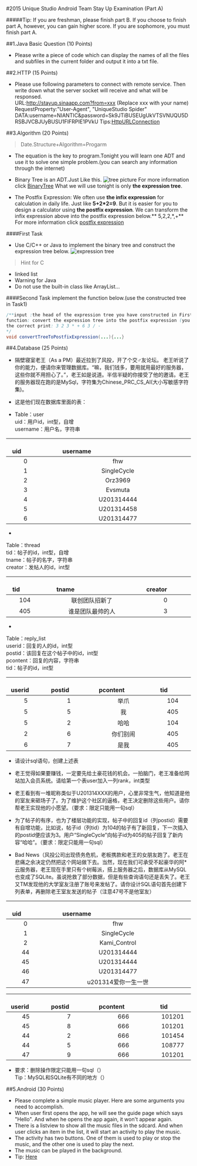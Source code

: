 #2015 Unique Studio Android Team Stay Up Examination (Part A)


#####Tip: If you are freshman, please finish part B. If you choose to finish part A, however, you can gain higher score. If you are sophomore, you must finish part A.


##1.Java Basic Question (10 Points)
- Please write a piece of code which can display the names of all the files and subfiles in the current folder and output it into a txt file.

##2.HTTP (15 Points)

- Please use following parameters to connect with remote service. Then write down what the server socket will receive and what will be responsed. <br/>
URL:http://stayup.sinaapp.com?from=xxx (Replace xxx with your name)<br>
RequestProperty:"User-Agent", "UniqueStudio Spider"<br>
DATA:username=NIANTIC&password=Sk9JTiBUSEUgUkVTSVNUQU5DRSBJVCBJUyBUSU1FIFRPIE1PVkU
Tips:[HttpURLConnection](http://developer.android.com/reference/java/net/HttpURLConnection.html)

##3.Algorithm (20 Points)
> Date.Structure+Algorithm=Progarm

- The equation is the key to program.Tonight you will learn one ADT and use it to solve one simple problem.(you can search any information through the internet)

- Binary Tree is an ADT.Just Like this.
![tree picture](http://upload.wikimedia.org/wikipedia/commons/thumb/d/df/Binary_tree.png/350px-Binary_tree.png)
For more information click [BinaryTree](http://zh.wikipedia.org/wiki/%E4%BA%8C%E5%8F%89%E6%A0%91)
What we will use tonight is only **the expression tree**.

- The Postfix Expression:
We often use **the infix expression** for calculation in daily life. Just like  **5+2*2=9**.
But it is easier for you to design a calculator using **the postfix expression**. We can transform the infix expression above into the postfix expression below.** 5,2,2,*,+**
For more information click [postfix expression](http://zh.wikipedia.org/wiki/%E9%80%86%E6%B3%A2%E5%85%B0%E8%A1%A8%E7%A4%BA%E6%B3%95)

####First Task
- Use C/C++ or Java to implement the binary tree and construct the expression tree below.
![expression tree](http://f.hiphotos.baidu.com/zhidao/pic/item/ac345982b2b7d0a251b12249cbef76094a369aed.jpg)

> Hint for C

* linked list
* Warning for Java
* Do not use the built-in class like ArrayList...


####Second Task
implement the function below.(use the constructed tree in Task1)

```java
/**input :the head of the expression tree you have constructed in First Task
function: convert the expression tree into the postfix expression (you can directly print it)
the correct print: 3 2 3 * + 6 3 / -
*/
void convertTreeToPostfixExpression(...){...}
```
##4.Database (25 Points)


- 隔壁寝室老王（As a PM）最近拉到了风投，开了个交♂友论坛。
老王听说了你的能力，便请你来管理数据库。“嘛，我们钱多，要用就用最好的服务器，这些你就不用担心了。”，老王如是说道。半信半疑的你接受了他的邀请。老王的服务器现在跑的是MySql，字符集为Chinese_PRC_CS_AI(大小写敏感字符集)。

- 这是他们现在数据库里面的表：


- Table：user<br>uid：用户id，int型，自增<br>username：用户名，字符串

|&#8195;&#8195;&#8195;uid&#8195;&#8195;&#8195;|&#8195;&#8195;&#8195;&#8195;&#8195;&#8195;&#8195;&#8195;&#8195;&#8195;&#8195;&#8195;&#8195;&#8195;username&#8195;&#8195;&#8195;&#8195;&#8195;&#8195;&#8195;&#8195;&#8195;&#8195;&#8195;&#8195;&#8195;&#8195;|
|:-:|:-:|
|0|fhw|
|1|SingleCycle|
|2|Orz3969|
|3|Evsmuta|
|4|U201314444|
|5|U201314458|
|6|U201314477|

-
Table：thread<br>tid：帖子的id，int型，自增<br>tname：帖子的名字，字符串<br>creator：发帖人的id，int型

|&#8195;&#8195;&#8195;tid&#8195;&#8195;&#8195;|&#8195;&#8195;&#8195;&#8195;&#8195;&#8195;&#8195;&#8195;&#8195;tname&#8195;&#8195;&#8195;&#8195;&#8195;&#8195;&#8195;&#8195;&#8195;|&#8195;&#8195;&#8195;creator&#8195;&#8195;&#8195;|
|:-:|:-:|:-:|
|104|联创团队招新了|0|
|405|谁是团队最帅的人|3|

-
Table：reply_list<br>userid：回复的人的id，int型<br>postid：该回复在这个帖子中的id，int型<br>pcontent：回复的内容，字符串<br>tid：帖子的id，int型

|&#8195;&#8195;userid&#8195;&#8195;|&#8195;&#8195;&#8195;postid&#8195;&#8195;&#8195;|&#8195;&#8195;&#8195;&#8195;pcontent&#8195;&#8195;&#8195;&#8195;|&#8195;&#8195;&#8195;tid&#8195;&#8195;&#8195;|
|:-:|:-:|:-:|:-:|
|5|1|举爪|104|
|5|5|我|405|
|5|2|哈哈|104|
|2|6|你们别闹|405|
|6|7|是我|405|

- 请设计sql语句，创建上述表

- 老王觉得如果要赚钱，一定要先给土豪花钱的机会。一拍脑门，老王准备给网站加入会员系统。请给第一个表user加入一列rank，int类型

- 老王看到有一堆昵称类似于U201314XXX的用户，心里非常生气，他知道是他的室友来砸场子了。为了维护这个社区的逼格，老王决定删除这些用户。请你帮老王实现他的小愿望。（要求：限定只能用一句sql）

- 为了帖子的有序，也为了楼层功能的实现，帖子中的回复id（列postid）需要有自增功能，比如说，帖子id（列tid）为104的帖子有了新回复，下一次插入的postid便应该为3。用户“SingleCycle”向帖子id为405的帖子回复了新内容“哈哈”。（要求：限定只能用一句sql）

- Bad News（风投公司出现债务危机，老板携款和老王的女朋友跑了。老王在悲痛之余决定仍然把这个网站做下去。当然，现在我们可承受不起豪华的阿*云服务器，老王现在手里只有个树莓派，搭上服务器之后，数据库从MySQL也变成了SQLite。虽说抢救了部分数据，但是有些查询语句还是丢失了。老王又TM发现他的大学室友注册了账号来发帖了。请你设计SQL语句首先创建下列表单，再删除老王室友发送的帖子（注意47号不是他室友）

|&#8195;&#8195;&#8195;uid&#8195;&#8195;&#8195;|&#8195;&#8195;&#8195;&#8195;&#8195;&#8195;&#8195;&#8195;&#8195;&#8195;&#8195;&#8195;&#8195;&#8195;username&#8195;&#8195;&#8195;&#8195;&#8195;&#8195;&#8195;&#8195;&#8195;&#8195;&#8195;&#8195;&#8195;&#8195;|
|:-:|:-:|
|0|fhw|
|1|SingleCycle|
|2|Kami_Control|
|44|U201314444|
|45|U201314444|
|46|U201314477|
|47|u201314爱你一生一世|

|&#8195;&#8195;userid&#8195;&#8195;|&#8195;&#8195;&#8195;postid&#8195;&#8195;&#8195;|&#8195;&#8195;&#8195;&#8195;pcontent&#8195;&#8195;&#8195;&#8195;|&#8195;&#8195;&#8195;tid&#8195;&#8195;&#8195;|
|:-:|:-:|:-:|:-:|
|45|7|666|101201|
|45|8|666|101201|
|44|2|666|101454|
|44|5|666|108777|
|47|9|666|101201|

- 要求：删除操作限定只能用一句sql（）<br/>
Tip：MySQL和SQLite有不同的地方（）

##5.Android (30 Points)

- Please complete a simple music player. Here are some arguments you need to accomplish.
- When user first opens the app, he will see the guide page which says "Hello". And when he opens the app again, it won't appear again.
- There is a listview to show all the music files in the sdcard. And when user clicks an item in the list, it will start an activity to play the music.
- The activity has two buttons. One of them is used to play or stop the music, and the other one is used to play the next.
- The music can be played in the background.
- Tip: [Here](http://hukai.me/android-training-course-in-chinese/)
